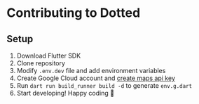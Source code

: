 # Contributing to Dotted

## Setup

1. Download Flutter SDK
2. Clone repository
3. Modify `.env.dev` file and add environment variables
4. Create Google Cloud account and [create maps api key](https://console.cloud.google.com/google/maps-apis/)
5. Run `dart run build_runner build -d` to generate `env.g.dart`
6. Start developing! Happy coding 🍻
